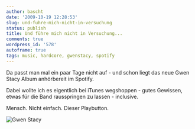 ```yaml
---
author: bascht
date: '2009-10-19 12:28:53'
slug: und-fuhre-mich-nicht-in-versuchung
status: publish
title: Und führe mich nicht in Versuchung...
comments: true
wordpress_id: '578'
autoframe: true
tags: music, hardcore, gwenstacy, spotify
---
```


Da passt man mal ein paar Tage nicht auf - und schon liegt das neue
Gwen Stacy Album anhörbereit im Spotify.   

Dabei wollte ich es eigentlich bei iTunes wegshoppen - gutes
Gewissen, etwas für die Band rausspringen zu lassen - inclusive.

Mensch. Nicht einfach. Dieser Playbutton.

![Gwen Stacy](/blog/2009-10-19-und-fuhre-mich-nicht-in-versuchung/screen-capture-png-scaled-1000.jpg)
